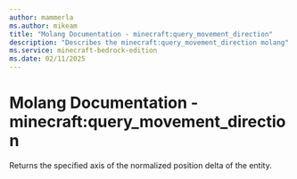 ```yaml
---
author: mammerla
ms.author: mikeam
title: "Molang Documentation - minecraft:query_movement_direction"
description: "Describes the minecraft:query_movement_direction molang"
ms.service: minecraft-bedrock-edition
ms.date: 02/11/2025 
---
```


# Molang Documentation - minecraft:query_movement_direction

Returns the specified axis of the normalized position delta of the entity.
